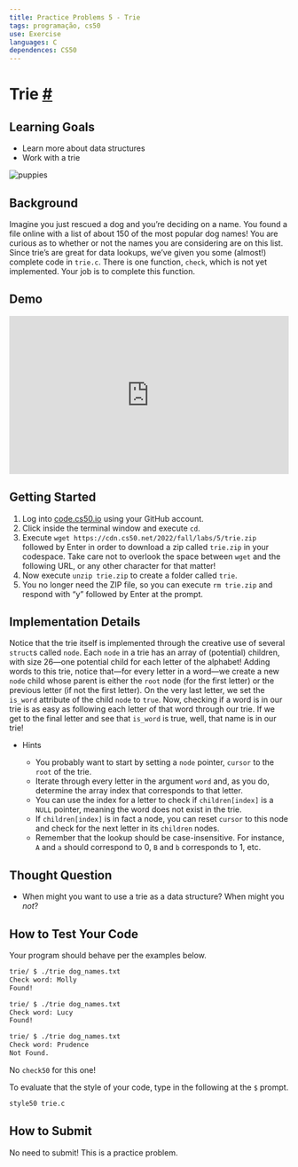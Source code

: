 ```yaml
---
title: Practice Problems 5 - Trie
tags: programação, cs50
use: Exercise
languages: C
dependences: CS50
---
```


# Trie [#](https://cs50.harvard.edu/x/2023/problems/5/trie//#trie)

## Learning Goals

-   Learn more about data structures
-   Work with a trie

![puppies](https://cs50.harvard.edu/x/2023/problems/5/trie/puppies.jpeg)

## Background

Imagine you just rescued a dog and you’re deciding on a name. You found a file online with a list of about 150 of the most popular dog names! You are curious as to whether or not the names you are considering are on this list. Since trie’s are great for data lookups, we’ve given you some (almost!) complete code in `trie.c`. There is one function, `check`, which is not yet implemented. Your job is to complete this function.

## Demo

<iframe src="https://asciinema.org/a/JukHED1VvaJLFHMJbIvLksgF1/iframe?autoplay=1&amp;loop=1&amp;cols=100&amp;rows=12" id="asciicast-iframe-JukHED1VvaJLFHMJbIvLksgF1" name="asciicast-iframe-JukHED1VvaJLFHMJbIvLksgF1" scrolling="no" allowfullscreen="true" style="overflow: hidden; margin: 0px; border: 0px; display: inline-block; width: 100%; float: none; visibility: visible; height: 285px;"></iframe>

## Getting Started

1.  Log into [code.cs50.io](https://code.cs50.io/) using your GitHub account.
2.  Click inside the terminal window and execute `cd`.
3.  Execute `wget https://cdn.cs50.net/2022/fall/labs/5/trie.zip` followed by Enter in order to download a zip called `trie.zip` in your codespace. Take care not to overlook the space between `wget` and the following URL, or any other character for that matter!
4.  Now execute `unzip trie.zip` to create a folder called `trie`.
5.  You no longer need the ZIP file, so you can execute `rm trie.zip` and respond with “y” followed by Enter at the prompt.

## Implementation Details

Notice that the trie itself is implemented through the creative use of several `struct`s called `node`. Each `node` in a trie has an array of (potential) children, with size 26—one potential child for each letter of the alphabet! Adding words to this trie, notice that—for every letter in a word—we create a new `node` child whose parent is either the `root` node (for the first letter) or the previous letter (if not the first letter). On the very last letter, we set the `is_word` attribute of the child `node` to `true`. Now, checking if a word is in our trie is as easy as following each letter of that word through our trie. If we get to the final letter and see that `is_word` is true, well, that name is in our trie!

-   Hints
    
    -   You probably want to start by setting a `node` pointer, `cursor` to the `root` of the trie.
    -   Iterate through every letter in the argument `word` and, as you do, determine the array index that corresponds to that letter.
    -   You can use the index for a letter to check if `children[index]` is a `NULL` pointer, meaning the word does not exist in the trie.
    -   If `children[index]` is in fact a node, you can reset `cursor` to this node and check for the next letter in its `children` nodes.
    -   Remember that the lookup should be case-insensitive. For instance, `A` and `a` should correspond to 0, `B` and `b` corresponds to 1, etc.
    

## Thought Question

-   When might you want to use a trie as a data structure? When might you _not_?

## How to Test Your Code

Your program should behave per the examples below.

```bash
trie/ $ ./trie dog_names.txt
Check word: Molly
Found!
```

```bash
trie/ $ ./trie dog_names.txt
Check word: Lucy
Found!
```

```bash
trie/ $ ./trie dog_names.txt
Check word: Prudence
Not Found.
```

No `check50` for this one!

To evaluate that the style of your code, type in the following at the `$` prompt.

```bash
style50 trie.c
```

## How to Submit

No need to submit! This is a practice problem.